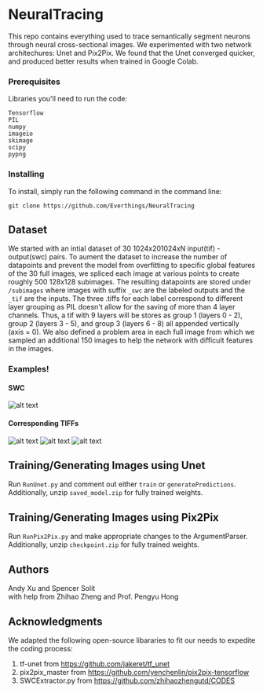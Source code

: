 # NeuralTracing
This repo contains everything used to trace semantically segment neurons through neural cross-sectional images. We experimented with two network architechures: Unet and Pix2Pix. We found that the Unet converged quicker, and produced better results when trained in Google Colab.

### Prerequisites
Libraries you'll need to run the code:
```
Tensorflow
PIL
numpy
imageio
skimage
scipy
pypng
```

### Installing
To install, simply run the following command in the command line:
```
git clone https://github.com/Everthings/NeuralTracing
```

## Dataset
We started with an intial dataset of 30 1024x201024xN input(tif) - output(swc) pairs. To aument the dataset to increase the number of datapoints and prevent the model from overfitting to specific global features of the 30 full images, we spliced each image at various points to create roughly 500 128x128 subimages. The resulting datapoints are stored under ``/subimages`` where images with suffix ``_swc`` are the labeled outputs and the ``_tif`` are the inputs. The three .tiffs for each label correspond to different layer grouping as PIL doesn't allow for the saving of more than 4 layer channels. Thus, a tif with 9 layers will be stores as group 1 (layers 0 - 2), group 2 (layers 3 - 5), and group 3 (layers 6 - 8) all appended vertically (axis = 0). We also defined a problem area in each full image from which we sampled an additional 150 images to help the network with difficult features in the images.

### Examples!
#### SWC
![alt text](https://user-images.githubusercontent.com/16503485/57531125-c4c8c200-7306-11e9-8593-43c9812788bf.png)

#### Corresponding TIFFs
![alt text](https://user-images.githubusercontent.com/16503485/57531129-c6928580-7306-11e9-9289-0d0b10af4a19.png)
![alt text](https://user-images.githubusercontent.com/16503485/57531133-c85c4900-7306-11e9-8675-7cc8cebf1bac.png)
![alt text](https://user-images.githubusercontent.com/16503485/57531135-c98d7600-7306-11e9-9d2f-0bacb29e4524.png)

## Training/Generating Images using Unet
Run ```RunUnet.py``` and comment out either ```train``` or ```generatePredictions```. Additionally, unzip ```saved_model.zip``` for fully trained weights.

## Training/Generating Images using Pix2Pix
Run ```RunPix2Pix.py``` and make appropriate changes to the ArgumentParser. Additionally, unzip ```checkpoint.zip``` for fully trained weights.

## Authors
Andy Xu and Spencer Solit<br />
with help from Zhihao Zheng and Prof. Pengyu Hong

## Acknowledgments
We adapted the following open-source libararies to fit our needs to expedite the coding process:
1. tf-unet from https://github.com/jakeret/tf_unet
2. pix2pix_master from https://github.com/yenchenlin/pix2pix-tensorflow
3. SWCExtractor.py from https://github.com/zhihaozhengutd/CODES

